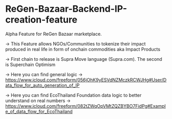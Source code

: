 # ReGen-Bazaar-Backend-IP-creation-feature

Alpha Feature for ReGen Bazaar marketplace. 

-> This Feature allows NGOs/Communities to tokenize their impact produced in real life in form of onchain commodities aka Impact Products

-> First chain to release is Supra Move language (Supra.com). The second is Superchain Optimism

-> Here you can find general logic -> https://www.icloud.com/freeform/056jOhK9yESVdNZMczkRCWJHg#User/Data_flow_for_auto_generation_of_IP

-> Here you can find EcoThailand Foundation data logic to better understand on real numbers -> https://www.icloud.com/freeform/082tZWqOpVMtZQZBYBO7FidPg#Example_of_data_flow_for_EcoThailand
